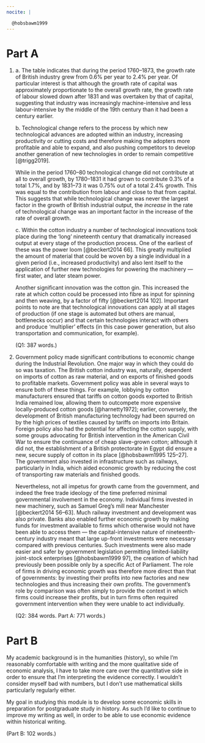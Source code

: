 ```yaml
---
nocite: |

  @hobsbawm1999
---
```


# Part A

1. a. The table indicates that during the period 1760–1873, the growth rate of British industry grew from 0.6% per year to 2.4% per year. Of particular interest is that although the growth rate of capital was approximately proportionate to the overall growth rate, the growth rate of labour slowed down after 1831 and was overtaken by that of capital, suggesting that industry was increasingly machine-intensive and less labour-intensive by the middle of the 19th century than it had been a century earlier.

   b. Technological change refers to the process by which new technological advances are adopted within an industry, increasing productivity or cutting costs and therefore making the adopters more profitable and able to expand, and also pushing competitors to develop another generation of new technologies in order to remain competitive [@trigg2019].

   While in the period 1760–80 technological change did not contribute at all to overall growth, by 1780–1831 it had grown to contribute 0.3% of a total 1.7%, and by 1831–73 it was 0.75% out of a total 2.4% growth. This was equal to the contribution from labour and close to that from capital. This suggests that while technological change was never the largest factor in the growth of British industrial output, the _increase_ in the rate of technological change was an important factor in the increase of the rate of overall growth.

   c. Within the cotton industry a number of technological innovations took place during the ‘long’ nineteenth century that dramatically increased output at every stage of the production process. One of the earliest of these was the power loom [@beckert2014 66]. This greatly multiplied the amount of material that could be woven by a single individual in a given period (i.e., increased productivity) and also lent itself to the application of further new technologies for powering the machinery — first water, and later steam power.

   Another significant innovation was the cotton gin. This increased the rate at which cotton could be processed into fibre as input for spinning and then weaving, by a factor of fifty [@beckert2014 102]. Important points to note are that technological innovations can apply at all stages of production (if one stage is automated but others are manual, bottlenecks occur) and that certain technologies interact with others and produce ‘multiplier’ effects (in this case power generation, but also transportation and communication, for example).

   (Q1: 387 words.)

2. Government policy made significant contributions to economic change during the Industrial Revolution. One major way in which they could do so was taxation. The British cotton industry was, naturally, dependent on imports of cotton as raw material, and on exports of finished goods to profitable markets. Government policy was able in several ways to ensure both of these things. For example, lobbying by cotton manufacturers ensured that tariffs on cotton goods exported to British India remained low, allowing them to outcompete more expensive locally-produced cotton goods [@harnetty1972]; earlier, conversely, the development of British manufacturing technology had been spurred on by the high prices of textiles caused by tariffs on imports into Britain. Foreign policy also had the potential for affecting the cotton supply, with some groups advocating for British intervention in the American Civil War to ensure the continuance of cheap slave-grown cotton; although it did not, the establishment of a British protectorate in Egypt did ensure a new, secure supply of cotton in its place [@hobsbawm1995 125–27]. The government also invested in infrastructure such as railways, particularly in India, which aided economic growth by reducing the cost of transporting raw materials and finished goods.

   Nevertheless, not all impetus for growth came from the government, and indeed the free trade ideology of the time preferred minimal governmental involvement in the economy. Individual firms invested in new machinery, such as Samuel Greg’s mill near Manchester [@beckert2014 56–63]. Much railway investment and development was also private. Banks also enabled further economic growth by making funds for investment available to firms which otherwise would not have been able to access them — the capital-intensive nature of nineteenth-century industry meant that large up-front investments were necessary compared with previous centuries. Such investments were also made easier and safer by government legislation permitting limited-liability joint-stock enterprises [@hobsbawm1999 97], the creation of which had previously been possible only by a specific Act of Parliament. The role of firms in driving economic growth was therefore more direct than that of governments: by investing their profits into new factories and new technologies and thus increasing their own profits. The government’s role by comparison was often simply to provide the context in which firms could increase their profits, but in turn firms often required government intervention when they were unable to act individually.

   (Q2: 384 words. Part A: 771 words.)

# Part B

My academic background is in the humanities (history), so while I’m reasonably comfortable with writing and the more qualitative side of economic analysis, I have to take more care over the quantitative side in order to ensure that I’m interpreting the evidence correctly. I wouldn’t consider myself bad with numbers, but I don’t use mathematical skills particularly regularly either.

My goal in studying this module is to develop some economic skills in preparation for postgraduate study in history. As such I’d like to continue to improve my writing as well, in order to be able to use economic evidence within historical writing.

(Part B: 102 words.)
